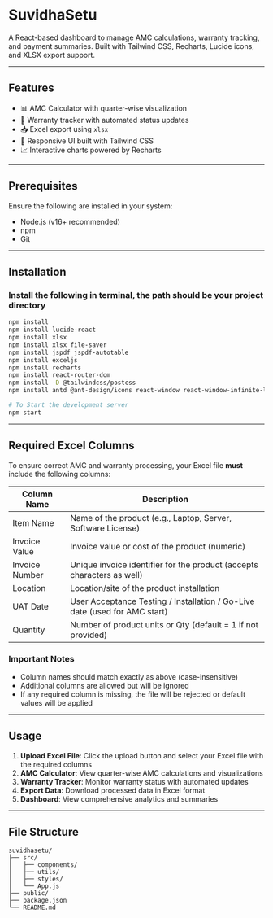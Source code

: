# SuvidhaSetu
A React-based dashboard to manage AMC calculations, warranty tracking, and payment summaries. Built with Tailwind CSS, Recharts, Lucide icons, and XLSX export support.

---

## Features
- 📊 AMC Calculator with quarter-wise visualization
- 📅 Warranty tracker with automated status updates
- 📥 Excel export using `xlsx`
- 📌 Responsive UI built with Tailwind CSS
- 📈 Interactive charts powered by Recharts

---

## Prerequisites
Ensure the following are installed in your system:
- Node.js (v16+ recommended)
- npm
- Git

---

## Installation

### Install the following in terminal, the path should be your project directory
```bash
npm install
npm install lucide-react
npm install xlsx
npm install xlsx file-saver
npm install jspdf jspdf-autotable
npm install exceljs
npm install recharts
npm install react-router-dom
npm install -D @tailwindcss/postcss
npm install antd @ant-design/icons react-window react-window-infinite-loader web-vitals

# To Start the development server
npm start
```

---

## Required Excel Columns

To ensure correct AMC and warranty processing, your Excel file **must** include the following columns:

| Column Name    | Description                                                                 |
|----------------|-----------------------------------------------------------------------------|
| Item Name      | Name of the product (e.g., Laptop, Server, Software License)               |
| Invoice Value  | Invoice value or cost of the product (numeric)                             |
| Invoice Number | Unique invoice identifier for the product (accepts characters as well)     |
| Location       | Location/site of the product installation                                  |
| UAT Date       | User Acceptance Testing / Installation / Go-Live date (used for AMC start) |
| Quantity       | Number of product units or Qty (default = 1 if not provided)               |

### Important Notes
- Column names should match exactly as above (case-insensitive)
- Additional columns are allowed but will be ignored
- If any required column is missing, the file will be rejected or default values will be applied

---

## Usage

1. **Upload Excel File**: Click the upload button and select your Excel file with the required columns
2. **AMC Calculator**: View quarter-wise AMC calculations and visualizations
3. **Warranty Tracker**: Monitor warranty status with automated updates
4. **Export Data**: Download processed data in Excel format
5. **Dashboard**: View comprehensive analytics and summaries

---

## File Structure
```
suvidhasetu/
├── src/
│   ├── components/
│   ├── utils/
│   ├── styles/
│   └── App.js
├── public/
├── package.json
└── README.md
```





